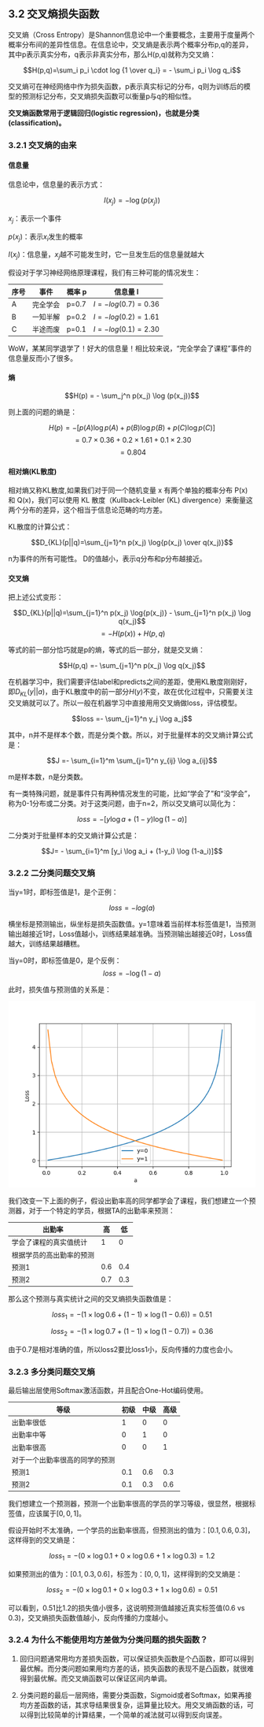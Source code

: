 <!--Copyright © Microsoft Corporation. All rights reserved.
  适用于[License](https://github.com/Microsoft/ai-edu/blob/master/LICENSE.md)版权许可-->

## 3.2 交叉熵损失函数

交叉熵（Cross Entropy）是Shannon信息论中一个重要概念，主要用于度量两个概率分布间的差异性信息。在信息论中，交叉熵是表示两个概率分布p,q的差异，其中p表示真实分布，q表示非真实分布，那么H(p,q)就称为交叉熵：

$$H(p,q)=\sum_i p_i \cdot log {1 \over q_i} = - \sum_i p_i \log q_i$$

交叉熵可在神经网络中作为损失函数，p表示真实标记的分布，q则为训练后的模型的预测标记分布，交叉熵损失函数可以衡量p与q的相似性。

**交叉熵函数常用于逻辑回归(logistic regression)，也就是分类(classification)。**

### 3.2.1 交叉熵的由来

#### 信息量

信息论中，信息量的表示方式：

$$I(x_j) = -\log (p(x_j))$$

$x_j$：表示一个事件

$p(x_j)$：表示$x_i$发生的概率

$I(x_j)$：信息量，$x_j$越不可能发生时，它一旦发生后的信息量就越大

假设对于学习神经网络原理课程，我们有三种可能的情况发生：

|序号|事件|概率 p|信息量 I|
|---|---|---|---|
|A|完全学会|p=0.7|$I=-log(0.7)=0.36$|
|B|一知半解|p=0.2|$I=-log(0.2)=1.61$|
|C|半途而废|p=0.1|$I=-log(0.1)=2.30$|

WoW，某某同学退学了！好大的信息量！相比较来说，“完全学会了课程”事件的信息量反而小了很多。

#### 熵

$$H(p) = - \sum_j^n p(x_j) \log (p(x_j))$$

则上面的问题的熵是：

$$H(p) = -[p(A) \log p(A) + p(B) \log p(B) + p(C) \log p(C)]$$
$$=0.7 \times 0.36 + 0.2 \times 1.61 + 0.1 \times 2.30$$
$$=0.804$$

#### 相对熵(KL散度)

相对熵又称KL散度,如果我们对于同一个随机变量 x 有两个单独的概率分布 P(x) 和 Q(x)，我们可以使用 KL 散度（Kullback-Leibler (KL) divergence）来衡量这两个分布的差异，这个相当于信息论范畴的均方差。

KL散度的计算公式：

$$D_{KL}(p||q)=\sum_{j=1}^n p(x_j) \log{p(x_j) \over q(x_j)}$$

n为事件的所有可能性。 D的值越小，表示q分布和p分布越接近。

#### 交叉熵

把上述公式变形：

$$D_{KL}(p||q)=\sum_{j=1}^n p(x_j) \log{p(x_j)} - \sum_{j=1}^n p(x_j) \log q(x_j)$$
$$
=- H(p(x)) + H(p,q) 
$$

等式的前一部分恰巧就是p的熵，等式的后一部分，就是交叉熵：

$$H(p,q) =- \sum_{j=1}^n p(x_j) \log q(x_j)$$

在机器学习中，我们需要评估label和predicts之间的差距，使用KL散度刚刚好，即$D_{KL}(y||a)$，由于KL散度中的前一部分$H(y)$不变，故在优化过程中，只需要关注交叉熵就可以了。所以一般在机器学习中直接用用交叉熵做loss，评估模型。

$$loss =- \sum_{j=1}^n y_j \log a_j$$

其中，n并不是样本个数，而是分类个数。所以，对于批量样本的交叉熵计算公式是：

$$J =- \sum_{i=1}^m \sum_{j=1}^n y_{ij} \log a_{ij}$$

m是样本数，n是分类数。

有一类特殊问题，就是事件只有两种情况发生的可能，比如“学会了”和“没学会”，称为0-1分布或二分类。对于这类问题，由于n=2，所以交叉熵可以简化为：

$$loss =-[y \log a + (1-y) \log (1-a)]$$

二分类对于批量样本的交叉熵计算公式是：

$$J= - \sum_{i=1}^m [y_i \log a_i + (1-y_i) \log (1-a_i)]$$

### 3.2.2 二分类问题交叉熵

当y=1时，即标签值是1，是个正例：

$$loss = -log(a)$$

横坐标是预测输出，纵坐标是损失函数值。y=1意味着当前样本标签值是1，当预测输出越接近1时，Loss值越小，训练结果越准确。当预测输出越接近0时，Loss值越大，训练结果越糟糕。

当y=0时，即标签值是0，是个反例：
$$loss = -\log (1-a)$$

此时，损失值与预测值的关系是：

<img src="../Images/3/crossentropy2.png"/>

我们改变一下上面的例子，假设出勤率高的同学都学会了课程，我们想建立一个预测器，对于一个特定的学员，根据TA的出勤率来预测：

|出勤率|高|低|
|---|---|---|
|学会了课程的真实值统计|1|0|
|根据学员的高出勤率的预测|||
|预测1|0.6|0.4|
|预测2|0.7|0.3|

那么这个预测与真实统计之间的交叉熵损失函数值是：

$$loss_1 = -(1 \times \log 0.6 + (1-1) \times \log (1-0.6)) = 0.51$$

$$loss_2 = -(1 \times \log 0.7 + (1-1) \times \log (1-0.7)) = 0.36$$

由于0.7是相对准确的值，所以loss2要比loss1小，反向传播的力度也会小。

### 3.2.3 多分类问题交叉熵

最后输出层使用Softmax激活函数，并且配合One-Hot编码使用。

|等级|初级|中级|高级|
|---|---|---|---|
|出勤率很低|1|0|0|
|出勤率中等|0|1|0|
|出勤率很高|0|0|1|
|对于一个出勤率很高的同学的预测||||
|预测1|0.1|0.6|0.3|
|预测2|0.1|0.3|0.6|


我们想建立一个预测器，预测一个出勤率很高的学员的学习等级，很显然，根据标签值，应该属于$[0,0,1]$。

假设开始时不太准确，一个学员的出勤率很高，但预测出的值为：$[0.1, 0.6, 0.3]$，这样得到的交叉熵是：

$$loss_1 = -(0 \times \log 0.1 + 0 \times \log 0.6 + 1 \times \log 0.3) = 1.2$$

如果预测出的值为：$[0.1, 0.3, 0.6]$，标签为：$[0, 0, 1]$，这样得到的交叉熵是：

$$loss_2 = -(0 \times \log 0.1 + 0 \times \log 0.3 + 1 \times \log 0.6) = 0.51$$

可以看到，0.51比1.2的损失值小很多，这说明预测值越接近真实标签值(0.6 vs 0.3)，交叉熵损失函数值越小，反向传播的力度越小。

### 3.2.4 为什么不能使用均方差做为分类问题的损失函数？

1. 回归问题通常用均方差损失函数，可以保证损失函数是个凸函数，即可以得到最优解。而分类问题如果用均方差的话，损失函数的表现不是凸函数，就很难得到最优解。而交叉熵函数可以保证区间内单调。

2. 分类问题的最后一层网络，需要分类函数，Sigmoid或者Softmax，如果再接均方差函数的话，其求导结果很复杂，运算量比较大。用交叉熵函数的话，可以得到比较简单的计算结果，一个简单的减法就可以得到反向误差。

